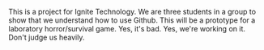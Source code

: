 This is a project for Ignite Technology. We are three students in a group to show that we understand how to use Github. This will be a prototype for a laboratory horror/survival game. Yes, it's bad. Yes, we're working on it.
Don't judge us heavily.
